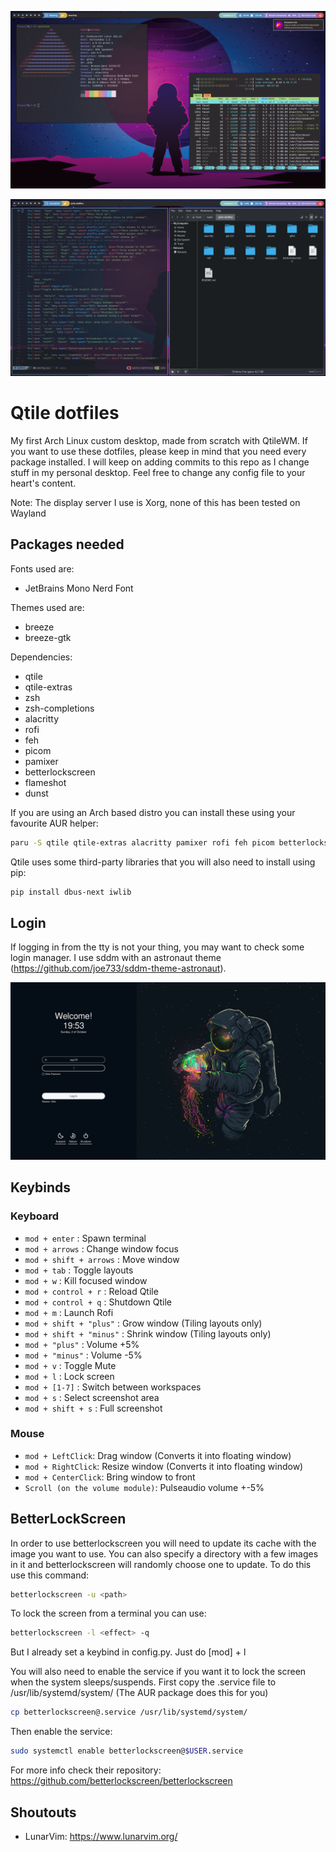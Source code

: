 ![alt text](./screenshots/archlab2.png)

![alt text](./screenshots/archlab3.png)

# Qtile dotfiles

My first Arch Linux custom desktop, made from scratch with QtileWM.
If you want to use these dotfiles, please keep in mind that you need every package installed.
I will keep on adding commits to this repo as I change stuff in my personal desktop.
Feel free to change any config file to your heart's content.

Note: The display server I use is Xorg, none of this has been tested on Wayland


## Packages needed

Fonts used are:
  - JetBrains Mono Nerd Font

Themes used are:
  - breeze
  - breeze-gtk

Dependencies:
  - qtile
  - qtile-extras
  - zsh
  - zsh-completions
  - alacritty
  - rofi
  - feh
  - picom
  - pamixer
  - betterlockscreen
  - flameshot
  - dunst

If you are using an Arch based distro you can install these using your favourite AUR helper:

```bash
paru -S qtile qtile-extras alacritty pamixer rofi feh picom betterlockscreen flameshot nerd-fonts-jetbrains-mono zsh zsh-completions dunst breeze breeze-gtk
```

Qtile uses some third-party libraries that you will also need to install using pip:

```bash
pip install dbus-next iwlib
```

## Login

If logging in from the tty is not your thing, you may want to check some login manager. I use sddm with an astronaut theme (https://github.com/joe733/sddm-theme-astronaut).

![alt text](./screenshots/login.png)

## Keybinds

### Keyboard

+ `mod + enter` : Spawn terminal
+ `mod + arrows` : Change window focus
+ `mod + shift + arrows` : Move window
+ `mod + tab` : Toggle layouts
+ `mod + w` : Kill focused window
+ `mod + control + r` : Reload Qtile
+ `mod + control + q` : Shutdown Qtile
+ `mod + m` : Launch Rofi
+ `mod + shift + "plus"` : Grow window (Tiling layouts only)
+ `mod + shift + "minus"` : Shrink  window (Tiling layouts only)
+ `mod + "plus"` : Volume +5%
+ `mod + "minus"` : Volume -5%
+ `mod + v` : Toggle Mute
+ `mod + l` : Lock screen 
+ `mod + [1-7]` : Switch between workspaces
+ `mod + s` : Select screenshot area
+ `mod + shift + s` : Full screenshot 


### Mouse

+ `mod + LeftClick`: Drag window (Converts it into floating window)
+ `mod + RightClick`: Resize window (Converts it into floating window)
+ `mod + CenterClick`: Bring window to front 
+ `Scroll (on the volume module)`: Pulseaudio volume +-5%


## BetterLockScreen

In order to use betterlockscreen you will need to update its cache with the image you want to use.
You can also specify a directory with a few images in it and betterlockscreen will randomly choose one to update.
To do this use this command:
```bash
betterlockscreen -u <path>
```
To lock the screen from a terminal you can use:
```bash
betterlockscreen -l <effect> -q
```
But I already set a keybind in config.py. Just do [mod] + l

You will also need to enable the service if you want it to lock the screen when the system sleeps/suspends.
First copy the .service file to /usr/lib/systemd/system/ (The AUR package does this for you)
```bash
cp betterlockscreen@.service /usr/lib/systemd/system/
```
Then enable the service:
```bash
sudo systemctl enable betterlockscreen@$USER.service
```

For more info check their repository: https://github.com/betterlockscreen/betterlockscreen

## Shoutouts
  - LunarVim: https://www.lunarvim.org/ 
